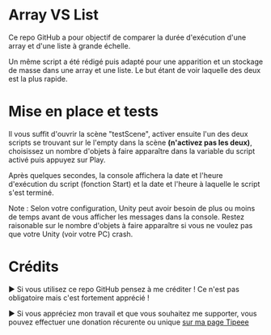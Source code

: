 # Array VS List

Ce repo GitHub a pour objectif de comparer la durée d'exécution d'une array et d'une liste à grande échelle.

Un même script a été rédigé puis adapté pour une apparition et un stockage de masse dans une array et une liste. Le but étant de voir laquelle des deux est la plus rapide.

# Mise en place et tests

Il vous suffit d'ouvrir la scène "testScene", activer ensuite l'un des deux scripts se trouvant sur le l'empty dans la scène **(n'activez pas les deux)**, choisissez un nombre d'objets à faire apparaître dans la variable du script activé puis appuyez sur Play. 

Après quelques secondes, la console affichera la date et l'heure d'exécution du script (fonction Start) et la date et l'heure à laquelle le script s'est terminé.

Note : Selon votre configuration, Unity peut avoir besoin de plus ou moins de temps avant de vous afficher les messages dans la console. Restez raisonable sur le nombre d'objets à faire apparaître si vous ne voulez pas que votre Unity (voir votre PC) crash.

# Crédits

► Si vous utilisez ce repo GitHub pensez à me créditer ! Ce n'est pas obligatoire mais c'est fortement apprécié !

► Si vous appréciez mon travail et que vous souhaitez me supporter, vous pouvez effectuer une donation récurente ou unique [sur ma page Tipeee](https://fr.tipeee.com/tuto-unity-fr)
